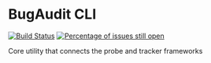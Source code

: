 # BugAudit CLI
[![Build Status](https://travis-ci.org/shibme/bugaudit-cli.svg)](https://travis-ci.org/shibme/bugaudit-cli)
[![Percentage of issues still open](http://isitmaintained.com/badge/open/shibme/bugaudit-cli.svg)](http://isitmaintained.com/project/shibme/bugaudit-cli "Percentage of issues still open")

Core utility that connects the probe and tracker frameworks